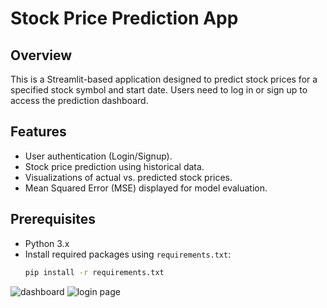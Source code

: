 # Stock Price Prediction App

## Overview
This is a Streamlit-based application designed to predict stock prices for a specified stock symbol and start date. Users need to log in or sign up to access the prediction dashboard.

## Features
- User authentication (Login/Signup).
- Stock price prediction using historical data.
- Visualizations of actual vs. predicted stock prices.
- Mean Squared Error (MSE) displayed for model evaluation.

## Prerequisites
- Python 3.x
- Install required packages using `requirements.txt`:
  ```sh
  pip install -r requirements.txt
![dashboard](https://github.com/user-attachments/assets/82ec79af-af83-4af8-a0c5-8caec65736d4)
![login page](https://github.com/user-attachments/assets/cbdaccdf-dbe2-4037-b9e5-bcb97ec12f52)

